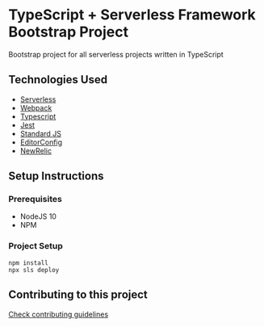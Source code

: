 # TypeScript + Serverless Framework Bootstrap Project

Bootstrap project for all serverless projects written in TypeScript

## Technologies Used

- [Serverless](https://serverless.com/)
- [Webpack](https://webpack.js.org/)
- [Typescript](https://www.typescriptlang.org/)
- [Jest](https://jestjs.io/)
- [Standard JS](https://standardjs.com/)
- [EditorConfig](https://editorconfig.org/)
- [NewRelic](https://newrelic.com/)

## Setup Instructions

### Prerequisites

- NodeJS 10
- NPM

### Project Setup

```
npm install
npx sls deploy
```

## Contributing to this project

[Check contributing guidelines](./contributing.md)
